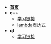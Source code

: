 <!-- _sidebar.md -->

- [**首页**](/README.md)
- **c++**
  - [学习链接](/c++/学习链接.md)
  - [lambda表达式](/c++/lambda表达式.md)
- **qt**
  - [学习链接](/qt/学习链接.md)